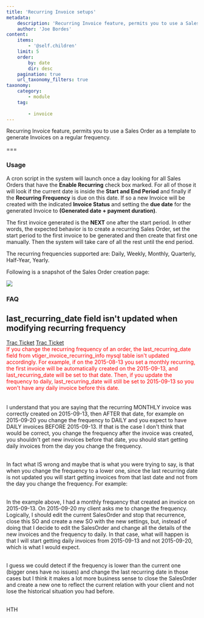 ```yaml
---
title: 'Recurring Invoice setups'
metadata:
    description: 'Recurring Invoice feature, permits you to use a Sales Order as a template to generate Invoices on a regular frequency.'
    author: 'Joe Bordes'
content:
    items:
        - '@self.children'
    limit: 5
    order:
        by: date
        dir: desc
    pagination: true
    url_taxonomy_filters: true
taxonomy:
    category:
        - module
    tag:
        
        - invoice
---
```


Recurring Invoice feature, permits you to use a Sales Order as a template to generate Invoices on a regular frequency.

===

### Usage

A cron script in the system will launch once a day looking for all Sales Orders that have the **Enable Recurring** check box marked. For all of those it will look if the current date is inside the **Start and End Period** and finally if the **Recurring Frequency** is due on this date. If so a new Invoice will be created with the indicated **Invoice Status** and setting the **due date** for the generated Invoice to **(Generated date + payment duration)**.

<div class="notices red">
The first invoice generated is the <strong>NEXT</strong> one after the start period. In other words, the expected behavior is to create a recurring Sales Order, set the start period to the first invoice to be generated and then create that first one manually. Then the system will take care of all the rest until the end period.
</div>

The recurring frequencies supported are: Daily, Weekly, Monthly, Quarterly, Half-Year, Yearly.

Following is a snapshot of the Sales Order creation page:

![](createsalesorderri.png?width=100%)

### FAQ

<div class="notices blue"> <h2>last_recurring_date field isn't updated when modifying recurring frequency</h2> 
<a href="http://trac.vtiger.com/cgi-bin/trac.cgi/ticket/8614">Trac Ticket</a>
<a href="https://discussions.corebos.org/documentation/lib/exe/fetch.php?media=en:corebos:trac8614.pdf">Trac Ticket</a>

<div style="color:red;">If you change the recurring frequency of an order, the last_recurring_date field from vtiger_invoice_recurring_info mysql table isn't updated accordingly. For example, if on the 2015-08-13 you set a monthly recurring, the first invoice will be automatically created on the 2015-09-13, and last_recurring_date will be set to that date. Then, if you update the frequency to daily, last_recurring_date will still be set to 2015-09-13 so you won't have any daily invoice before this date.</div> <br><br>
I understand that you are saying that the recurring MONTHLY invoice was correctly created on 2015-09-13, then AFTER that date, for example on 2015-09-20 you change the frequency to DAILY and you expect to have DAILY invoices BEFORE 2015-09-13. If that is the case I don't think that would be correct, you change the frequency after the invoice was created, you shouldn't get new invoices before that date, you should start getting daily invoices from the day you change the frequency.<br><br>

In fact what IS wrong and maybe that is what you were trying to say, is that when you change the frequency to a lower one, since the last recurring date is not updated you will start getting invoices from that last date and not from the day you change the frequency. For example:<br><br>

In the example above, I had a monthly frequency that created an invoice on 2015-09-13. On 2015-09-20 my client asks me to change the frequency. Logically, I should edit the current SalesOrder and stop that recurrence, close this SO and create a new SO with the new settings, but, instead of doing that I decide to edit the SalesOrder and change all the details of the new invoices and the frequency to daily. In that case, what will happen is that I will start getting daily invoices from 2015-09-13 and not 2015-09-20, which is what I would expect.<br><br>

I guess we could detect if the frequency is lower than the current one (bigger ones have no issues) and change the last recurring date in those cases but I think it makes a lot more business sense to close the SalesOrder and create a new one to reflect the current relation with your client and not lose the historical situation you had before.<br><br>

HTH

</div>